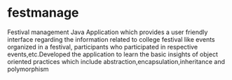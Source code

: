 festmanage
==========

Festival management Java Application which provides a user friendly interface regarding the information related to college festival like events organized in a festival, participants who participated in respective events,etc.Developed the application to learn the basic insights of object oriented practices which include abstraction,encapsulation,inheritance and polymorphism
